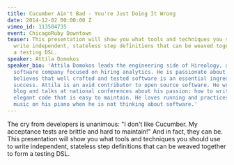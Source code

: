 ```yaml
---
title: Cucumber Ain't Bad - You're Just Doing It Wrong
date: 2014-12-02 00:00:00 Z
vimeo_id: 113504735
event: ChicagoRuby Downtown
teaser: This presentation will show you what tools and techniques you should use to
  write independent, stateless step definitions that can be weaved together to form
  a testing DSL.
speaker: Attila Domokos
speaker_bio: 'Attila Domokos leads the engineering side of Hireology, a Chicago based
  software company focused on hiring analytics. He is passionate about quality, and
  believes that well crafted and tested software is an essential ingredient to a business''
  success. Attila is an avid contributor to open source software. He writes in his
  blog and talks at national conferences about his passion: how to write simple and
  elegant code that is easy to maintain. He loves running and practices classical
  music on his piano when he is not thinking about software.'
---
```


The cry from developers is unanimous: "I don't like Cucumber. My acceptance tests are brittle and hard to maintain!" And in fact, they can be. This presentation will show you what tools and techniques you should use to write independent, stateless step definitions that can be weaved together to form a testing DSL.
